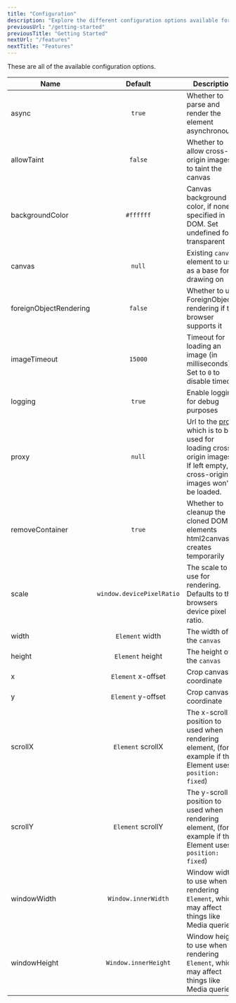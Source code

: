 ```yaml
---
title: "Configuration"
description: "Explore the different configuration options available for html2canvas"
previousUrl: "/getting-started"
previousTitle: "Getting Started"
nextUrl: "/features"
nextTitle: "Features"
---
```


These are all of the available configuration options.

| Name          | Default  | Description |
| ------------- | :------: | ----------- |
| async | `true` | Whether to parse and render the element asynchronously
| allowTaint | `false` | Whether to allow cross-origin images to taint the canvas
| backgroundColor | `#ffffff` | Canvas background color, if none is specified in DOM. Set undefined for transparent
| canvas | `null` | Existing `canvas` element to use as a base for drawing on
| foreignObjectRendering | `false` | Whether to use ForeignObject rendering if the browser supports it
| imageTimeout | `15000` | Timeout for loading an image (in milliseconds). Set to `0` to disable timeout.
| logging | `true` | Enable logging for debug purposes
| proxy | `null` | Url to the [proxy](/proxy/) which is to be used for loading cross-origin images. If left empty, cross-origin images won't be loaded.
| removeContainer | `true` | Whether to cleanup the cloned DOM elements html2canvas creates temporarily
| scale | `window.devicePixelRatio` | The scale to use for rendering. Defaults to the browsers device pixel ratio.
| width | `Element` width | The width of the `canvas`
| height | `Element` height | The height of the `canvas`
| x | `Element` x-offset | Crop canvas x-coordinate
| y | `Element` y-offset| Crop canvas y-coordinate
| scrollX | `Element` scrollX | The x-scroll position to used when rendering element, (for example if the Element uses `position: fixed`)
| scrollY | `Element` scrollY | The y-scroll position to used when rendering element, (for example if the Element uses `position: fixed`)
| windowWidth | `Window.innerWidth` | Window width to use when rendering `Element`, which may affect things like Media queries
| windowHeight | `Window.innerHeight` | Window height to use when rendering `Element`, which may affect things like Media queries
